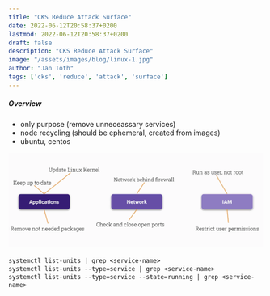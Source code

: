 ```yaml
---
title: "CKS Reduce Attack Surface"
date: 2022-06-12T20:58:37+0200
lastmod: 2022-06-12T20:58:37+0200
draft: false
description: "CKS Reduce Attack Surface"
image: "/assets/images/blog/linux-1.jpg"
author: "Jan Toth"
tags: ['cks', 'reduce', 'attack', 'surface']
---
```


##### Overview

* only purpose (remove unneceassary services)
* node recycling (should be ephemeral, created from images)
* ubuntu, centos

![Image](/assets/images/blog/aa-1.png)



```
systemctl list-units | grep <service-name>
systemctl list-units --type=service | grep <service-name>
systemctl list-units --type=service --state=running | grep <service-name>



```
